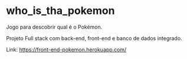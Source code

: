 # who_is_tha_pokemon
Jogo para descobrir qual é o Pokémon.

Projeto Full stack com back-end, front-end e banco de dados integrado.

Link: https://front-end-pokemon.herokuapp.com/
